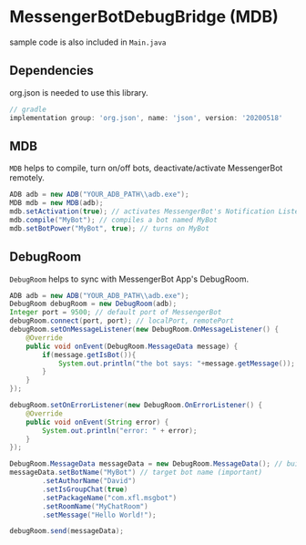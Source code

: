 # MessengerBotDebugBridge (MDB)
sample code is also included in `Main.java`

## Dependencies
org.json is needed to use this library.
```gradle
// gradle
implementation group: 'org.json', name: 'json', version: '20200518'
```

## MDB
`MDB` helps to compile, turn on/off bots, deactivate/activate MessengerBot remotely.
```java
ADB adb = new ADB("YOUR_ADB_PATH\\adb.exe");
MDB mdb = new MDB(adb);
mdb.setActivation(true); // activates MessengerBot's Notification Listener
mdb.compile("MyBot"); // compiles a bot named MyBot
mdb.setBotPower("MyBot", true); // turns on MyBot
```

## DebugRoom
`DebugRoom` helps to sync with MessengerBot App's DebugRoom.
```java
ADB adb = new ADB("YOUR_ADB_PATH\\adb.exe");
DebugRoom debugRoom = new DebugRoom(adb);
Integer port = 9500; // default port of MessengerBot
debugRoom.connect(port, port); // localPort, remotePort
debugRoom.setOnMessageListener(new DebugRoom.OnMessageListener() {
    @Override
    public void onEvent(DebugRoom.MessageData message) {
        if(message.getIsBot()){
            System.out.println("the bot says: "+message.getMessage());
        }
    }
});

debugRoom.setOnErrorListener(new DebugRoom.OnErrorListener() {
    @Override
    public void onEvent(String error) {
        System.out.println("error: " + error);
    }
});

DebugRoom.MessageData messageData = new DebugRoom.MessageData(); // build message to send
messageData.setBotName("MyBot") // target bot name (important)
        .setAuthorName("David")
        .setIsGroupChat(true)
        .setPackageName("com.xfl.msgbot")
        .setRoomName("MyChatRoom")
        .setMessage("Hello World!");

debugRoom.send(messageData);
```
